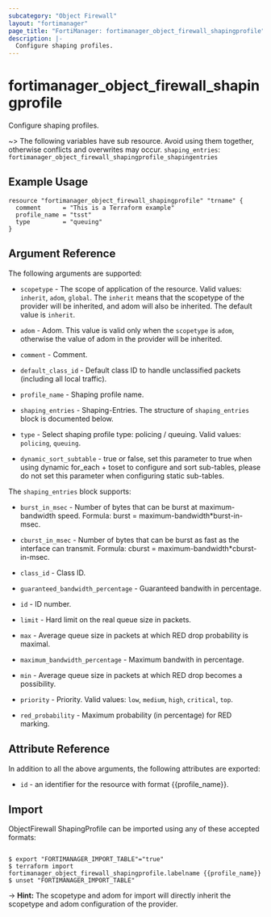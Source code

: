 ```yaml
---
subcategory: "Object Firewall"
layout: "fortimanager"
page_title: "FortiManager: fortimanager_object_firewall_shapingprofile"
description: |-
  Configure shaping profiles.
---
```


# fortimanager_object_firewall_shapingprofile
Configure shaping profiles.

~> The following variables have sub resource. Avoid using them together, otherwise conflicts and overwrites may occur.
`shaping_entries`: `fortimanager_object_firewall_shapingprofile_shapingentries`



## Example Usage

```hcl
resource "fortimanager_object_firewall_shapingprofile" "trname" {
  comment      = "This is a Terraform example"
  profile_name = "tsst"
  type         = "queuing"
}
```

## Argument Reference


The following arguments are supported:

* `scopetype` - The scope of application of the resource. Valid values: `inherit`, `adom`, `global`. The `inherit` means that the scopetype of the provider will be inherited, and adom will also be inherited. The default value is `inherit`.
* `adom` - Adom. This value is valid only when the `scopetype` is `adom`, otherwise the value of adom in the provider will be inherited.

* `comment` - Comment.
* `default_class_id` - Default class ID to handle unclassified packets (including all local traffic).
* `profile_name` - Shaping profile name.
* `shaping_entries` - Shaping-Entries. The structure of `shaping_entries` block is documented below.
* `type` - Select shaping profile type: policing / queuing. Valid values: `policing`, `queuing`.

* `dynamic_sort_subtable` - true or false, set this parameter to true when using dynamic for_each + toset to configure and sort sub-tables, please do not set this parameter when configuring static sub-tables.

The `shaping_entries` block supports:

* `burst_in_msec` - Number of bytes that can be burst at maximum-bandwidth speed. Formula: burst = maximum-bandwidth*burst-in-msec.
* `cburst_in_msec` - Number of bytes that can be burst as fast as the interface can transmit. Formula: cburst = maximum-bandwidth*cburst-in-msec.
* `class_id` - Class ID.
* `guaranteed_bandwidth_percentage` - Guaranteed bandwith in percentage.
* `id` - ID number.
* `limit` - Hard limit on the real queue size in packets.
* `max` - Average queue size in packets at which RED drop probability is maximal.
* `maximum_bandwidth_percentage` - Maximum bandwith in percentage.
* `min` - Average queue size in packets at which RED drop becomes a possibility.
* `priority` - Priority. Valid values: `low`, `medium`, `high`, `critical`, `top`.

* `red_probability` - Maximum probability (in percentage) for RED marking.


## Attribute Reference

In addition to all the above arguments, the following attributes are exported:
* `id` - an identifier for the resource with format {{profile_name}}.

## Import

ObjectFirewall ShapingProfile can be imported using any of these accepted formats:
```

$ export "FORTIMANAGER_IMPORT_TABLE"="true"
$ terraform import fortimanager_object_firewall_shapingprofile.labelname {{profile_name}}
$ unset "FORTIMANAGER_IMPORT_TABLE"
```
-> **Hint:** The scopetype and adom for import will directly inherit the scopetype and adom configuration of the provider.
